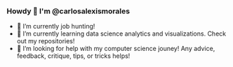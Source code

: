 ### Howdy 👋 I'm @carlosalexismorales 



- 🔭 I’m currently job hunting! 
- 🌱 I’m currently learning data science analytics and visualizations. Check out my repositories!
- 🤔 I’m looking for help with my computer science jouney! Any advice, feedback, critique, tips, or tricks helps! 


